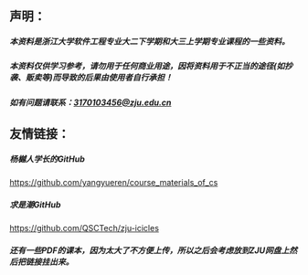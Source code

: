 ## 声明：

##### 本资料是浙江大学软件工程专业大二下学期和大三上学期专业课程的一些资料。

##### 本资料仅供学习参考，请勿用于任何商业用途，因将资料用于不正当的途径(如抄袭、贩卖等)而导致的后果由使用者自行承担！

##### 如有问题请联系：3170103456@zju.edu.cn



## 友情链接：

##### 杨樾人学长的GitHub

https://github.com/yangyueren/course_materials_of_cs

##### 求是潮GitHub

https://github.com/QSCTech/zju-icicles



##### 还有一些PDF的课本，因为太大了不方便上传，所以之后会考虑放到ZJU网盘上然后把链接挂出来。

